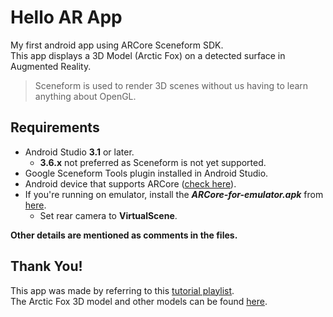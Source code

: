 # Hello AR App
My first android app using ARCore Sceneform SDK.\
This app displays a 3D Model (Arctic Fox) on a detected surface in Augmented Reality.

> Sceneform is used to render 3D scenes without us having to learn anything about OpenGL.

## Requirements

 - Android Studio **3.1** or later.
	- **3.6.x** not preferred as Sceneform is not yet supported.
 - Google Sceneform Tools plugin installed in Android Studio.
 - Android device that supports ARCore ([check here](https://developers.google.com/ar/discover/supported-devices)).
 - If you're running on emulator, install the ***ARCore-for-emulator.apk*** from [here](https://github.com/google-ar/arcore-android-sdk/releases).
	 - Set rear camera to **VirtualScene**.


**Other details are mentioned as comments in the files.**


## Thank You!
This app was made by referring to this [tutorial playlist](https://www.youtube.com/playlist?list=PLsOU6EOcj51cEDYpCLK_bzo4qtjOwDWfW).\
The Arctic Fox 3D model and other models can be found [here](www.poly.google.com).
